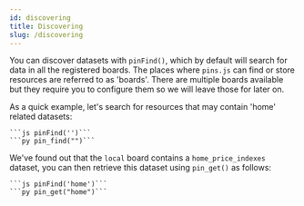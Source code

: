 ```yaml
---
id: discovering
title: Discovering
slug: /discovering
---
```


You can discover datasets with `pinFind()`, which by default will search for data in all the registered boards. The places where `pins.js` can find or store resources are referred to as 'boards'. There are multiple boards available but they require you to configure them so we will leave those for later on.

As a quick example, let's search for resources that may contain 'home' related datasets:

````multilang
```js pinFind('')```
```py pin_find("")```
````

We've found out that the `local` board contains a `home_price_indexes` dataset, you can then retrieve this dataset using `pin_get()` as follows:

````multilang
```js pinFind('home')```
```py pin_get("home")```
````
